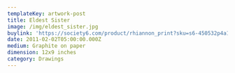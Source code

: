 ```yaml
---
templateKey: artwork-post
title: Eldest Sister
image: /img/eldest_sister.jpg
buylink: 'https://society6.com/product/rhiannon_print?sku=s6-450532p4a1v45'
date: 2011-02-02T05:00:00.000Z
medium: Graphite on paper
dimension: 12x9 inches
category: Drawings
---
```


